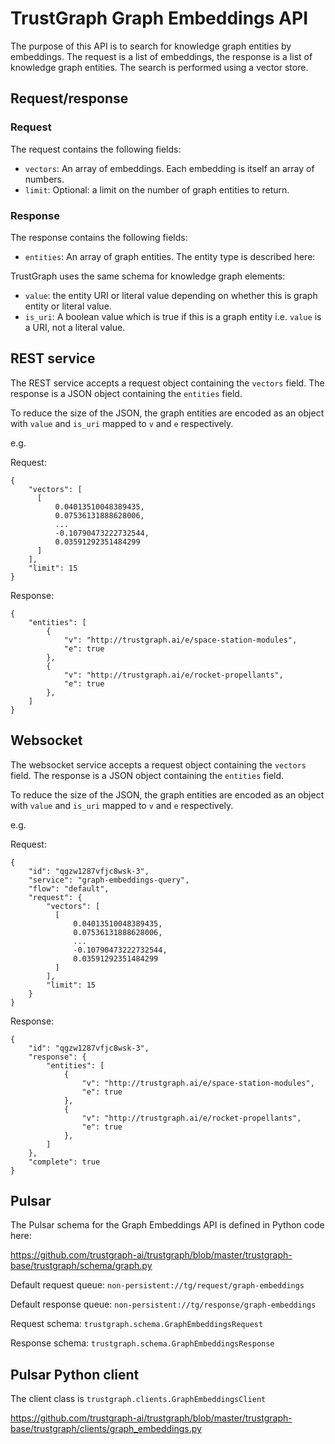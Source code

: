 
# TrustGraph Graph Embeddings API

The purpose of this API is to search for knowledge graph entities
by embeddings.  The request is a list of embeddings, the response is
a list of knowledge graph entities.  The search is performed using a
vector store.

## Request/response

### Request

The request contains the following fields:
- `vectors`: An array of embeddings.  Each embedding is itself an array
   of numbers.
- `limit`: Optional: a limit on the number of graph entities to return.

### Response

The response contains the following fields:
- `entities`: An array of graph entities.  The entity type is described here:

TrustGraph uses the same schema for knowledge graph elements:
- `value`: the entity URI or literal value depending on whether this is
  graph entity or literal value.
- `is_uri`: A boolean value which is true if this is a graph entity i.e.
  `value` is a URI, not a literal value.

## REST service

The REST service accepts a request object containing the `vectors` field.
The response is a JSON object containing the `entities` field.

To reduce the size of the JSON, the graph entities are encoded as an
object with `value` and `is_uri` mapped to `v` and `e` respectively.

e.g.

Request:
```
{
    "vectors": [
      [
          0.04013510048389435,
          0.07536131888628006,
          ...
          -0.10790473222732544,
          0.03591292351484299
      ]
    ],
    "limit": 15
}
```

Response:

```
{
    "entities": [
        {
            "v": "http://trustgraph.ai/e/space-station-modules",
            "e": true
        },
        {
            "v": "http://trustgraph.ai/e/rocket-propellants",
            "e": true
        },
    ]
}
```

## Websocket

The websocket service accepts a request object containing the `vectors` field.
The response is a JSON object containing the `entities` field.

To reduce the size of the JSON, the graph entities are encoded as an
object with `value` and `is_uri` mapped to `v` and `e` respectively.

e.g.

Request:

```
{
    "id": "qgzw1287vfjc8wsk-3",
    "service": "graph-embeddings-query",
    "flow": "default",
    "request": {
        "vectors": [
          [
              0.04013510048389435,
              0.07536131888628006,
              ...
              -0.10790473222732544,
              0.03591292351484299
          ]
        ],
        "limit": 15
    }
}
```

Response:

```
{
    "id": "qgzw1287vfjc8wsk-3",
    "response": {
        "entities": [
            {
                "v": "http://trustgraph.ai/e/space-station-modules",
                "e": true
            },
            {
                "v": "http://trustgraph.ai/e/rocket-propellants",
                "e": true
            },
        ]
    },
    "complete": true
}
```

## Pulsar

The Pulsar schema for the Graph Embeddings API is defined in Python code here:

https://github.com/trustgraph-ai/trustgraph/blob/master/trustgraph-base/trustgraph/schema/graph.py

Default request queue:
`non-persistent://tg/request/graph-embeddings`

Default response queue:
`non-persistent://tg/response/graph-embeddings`

Request schema:
`trustgraph.schema.GraphEmbeddingsRequest`

Response schema:
`trustgraph.schema.GraphEmbeddingsResponse`

## Pulsar Python client

The client class is
`trustgraph.clients.GraphEmbeddingsClient`

https://github.com/trustgraph-ai/trustgraph/blob/master/trustgraph-base/trustgraph/clients/graph_embeddings.py








